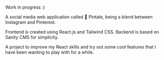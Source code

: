 Work in progress :)

A social media web application called 📌 Pintale, being a blend between Instagram and Pinterest.

Frontend is created using React.js and Tailwind CSS. Backend is based on Sanity CMS for simplicity.

A project to improve my React skills and try out some cool features that I have been wanting to play with for a while.
